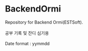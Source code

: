 # BackendOrmi
Repository for Backend Ormi(ESTSoft). <br><br>
공부 기록 및 잔디 심기용<br><br>
Date format : yymmdd
